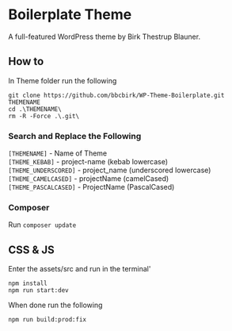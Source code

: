 Boilerplate Theme
=============

A full-featured WordPress theme by Birk Thestrup Blauner.

## How to

In Theme folder run the following

`git clone https://github.com/bbcbirk/WP-Theme-Boilerplate.git THEMENAME`  
`cd .\THEMENAME\`  
`rm -R -Force .\.git\`  

### Search and Replace the Following

`[THEMENAME]` - Name of Theme  
`[THEME_KEBAB]` - project-name (kebab lowercase)  
`[THEME_UNDERSCORED]` - project_name (underscored lowercase)  
`[THEME_CAMELCASED]` - projectName (camelCased)  
`[THEME_PASCALCASED]` - ProjectName (PascalCased)  

### Composer

Run `composer update`

## CSS & JS

Enter the assets/src and run in the terminal'

`npm install`  
`npm run start:dev`

When done run the following

`npm run build:prod:fix`

